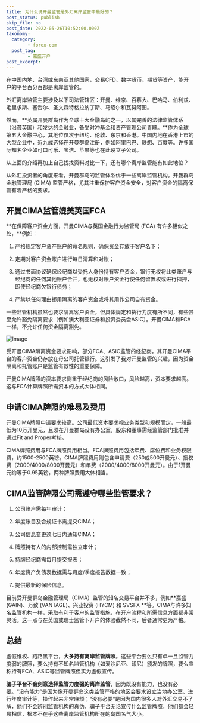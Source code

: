 ```yaml
---
title: 为什么说开曼监管是外汇离岸监管中最好的？
post_status: publish
skip_file: no
post_date: 2022-05-26T10:52:00.000Z
taxonomy:
  category:
        - forex-com
  post_tag:
        - 嘉盛开户
post_excerpt: 
---
```

在中国内地、台湾或东南亚其他国家，交易CFD、数字货币、期货等资产，能开户的平台百分百都是离岸监管的。

外汇离岸监管主要涉及以下司法管辖区：开曼、维京、百慕大、巴哈马、伯利兹、毛里求斯、塞舌尔、圣文森特格拉纳丁斯、马绍尔和瓦努阿图。

然而，**英属开曼群岛作为全球十大金融岛屿之一，以其完善的法律监管体系（沿袭英国）和发达的金融业，备受对冲基金和资产管理公司青睐。**作为全球第五大金融中心，其地位仅次于纽约、伦敦、东京和香港。中国内地在香港上市的大型企业中，近九成选择在开曼群岛注册，例如阿里巴巴、联想、百度等。许多国际知名企业如可口可乐、宝洁、苹果等也在此设立子公司。

从上面的介绍再加上自己找找资料对比一下，还有哪个离岸监管能有如此地位？

从外汇投资者的角度来看，开曼群岛的监管体系优于一些离岸监管机构。开曼群岛金融管理局 (CIMA) 监管严格，尤其注重保护客户资金安全，对客户资金的隔离保管有着严格的要求。

## 开曼CIMA监管媲美英国FCA

**在保障客户资金方面，开曼CIMA与英国金融行为监管局 (FCA) 有许多相似之处，**例如：

1. 严格规定客户资产账户的命名规则，确保资金存放于客户名下；

1. 定期对客户资金账户进行每日清算和对账；

1. 通过书面协议确保经纪商以受托人身份持有客户资金，银行无权将此类账户与经纪商的任何其他账户合并，也无权对账户资金行使任何留置权或进行扣押，即使经纪商欠银行债务；

1. 严禁以任何理由挪用隔离的客户资金或将其用作公司自有资金。

一些监管机构虽然也要求隔离客户资金，但具体规定和执行力度有所不同，有些甚至允许豁免隔离要求（例如澳大利亚证券和投资委员会ASIC）。开曼CIMA和FCA一样，不允许任何资金隔离豁免。

![Image](https://prod-files-secure.s3.us-west-2.amazonaws.com/39ed1227-6d7d-4570-be36-9ccd4a2c4241/bd849744-3fcb-4a37-8312-357962c8f065/image.png?X-Amz-Algorithm=AWS4-HMAC-SHA256&X-Amz-Content-Sha256=UNSIGNED-PAYLOAD&X-Amz-Credential=ASIAZI2LB466RXNDFZIW%2F20250926%2Fus-west-2%2Fs3%2Faws4_request&X-Amz-Date=20250926T041353Z&X-Amz-Expires=3600&X-Amz-Security-Token=IQoJb3JpZ2luX2VjEPz%2F%2F%2F%2F%2F%2F%2F%2F%2F%2FwEaCXVzLXdlc3QtMiJHMEUCIHo3bO9YwuiO2feM7RtEJsKjwmRlOakc2KxoRMcvQ35%2FAiEA6eXpBFUm4Yw%2FSORW734x42oiCEBthU89hYIOmwbsy3IqiAQIhf%2F%2F%2F%2F%2F%2F%2F%2F%2F%2FARAAGgw2Mzc0MjMxODM4MDUiDAZESxwEL4nwNGVV%2ByrcAzwvJ2qMaCd0LXc12DMnZ6sYNK3p4s1ethlzRnEpX%2B5BhGl1uQl7DF6S4MUf%2FWVLrphAiC4fea7lc%2BRo%2Fekj6ahBe1grsPdh85TgZaCX%2F8BLLmHc3BbIa9YXyn5WlqzHD032DJS8BeICclqlhbpWQ8zrDCIPVTXiTgnxVa6SuLLXD5xjtQPn4XRkK3XRPR24YexFwPO0OkAgFRVJGmjM5U%2BvKdxQ20XRJcNtmUIJ%2Fw5JGy4YLfsFsEVZJgyMdp4GPiF3WlI74KT3ksh2FYfjA9vgtBXxWYYLS9IsZX4R8xTdEh08Y9Paem3bf8XwwUglieBXjgzgN%2Bg5oPQQqJLLZWgzUT3mJLb59Gh171ww1m4qyBhYKu3mP42joONZoj4wyiJpehjjoOhRJOXQC5HaWN4Q1QzNYd8GPJs0PeZFBV6qRTFxsAgdJLYDHJ4lDTxr6nyxlFcw6r9Uvc4752cw72EoFXVUZye9IbNj8wsh6FiLLtW8Mo5M%2FKBulVN04dEdO4uzWGHwxjLXIWn61YUzwkIQRiQ0OzoRA%2FBgaXwVCCwSLKTEghp1BgtULU7O%2Bgc756gZiTqgtgLRUSl%2FhuRKZrRQ1eSr18w9LrxtvfTnmtWuSjWZ41%2FN6pagw%2FEoMP%2Bd2MYGOqUBtRSrIYxFKVGX2J3WSafors%2BlCB8unmjXbpm8robUv7dQaQunALzIv4EaB3URi41vJ%2BNfCWcdQcm9jaAiVKqTNcWuLY7Eu0daW1bm1UjY%2BVlO39mnBdeEs2s6k8ue6XZAPP8VVXFuqoXh2rghmRUB81Pk3l7ayQv81yclT5rW%2BS6kg%2F9Srj%2BBq2t%2Bt06egDEaCZSIahyTiez%2FwmOxBkpmn%2BR9X5eb&X-Amz-Signature=138cce2a93f833ac84a54b8c851c854976dc730b0e1bb4611c9792280b536c21&X-Amz-SignedHeaders=host&x-amz-checksum-mode=ENABLED&x-id=GetObject)

受开曼CIMA隔离资金要求影响，部分FCA、ASIC监管的经纪商，其开曼CIMA平台的客户资金仍存放在母公司托管银行。这引发了我对开曼监管的兴趣，因为资金隔离和托管账户是监管有效性的重要保障。

开曼CIMA牌照的资本要求侧重于经纪商的风险敞口，风险越高，资本要求越高。这与FCA计算牌照所需资本的方式大体相同。

## **申请CIMA牌照的难易及费用**

开曼CIMA牌照申请要求较高。公司最低资本要求视业务类型和规模而定，一般最低为10万开曼元，且须在开曼群岛设有办公室，股东和董事需经监管部门批准并通过Fit and Proper考核。

CIMA牌照费用与FCA牌照费用相当。FCA牌照费用包括年费、席位费和业务权限费，约1500-2500英镑。CIMA牌照费用则包含申请费（250或500开曼元）、授权费（2000/4000/8000开曼元）和年费（2000/4000/8000开曼元）。由于1开曼元约等于0.95英镑，两种牌照费用大体相当。

## CIMA监管牌照公司需遵守哪些监管要求？

1. 公司账户需每年审计；

1. 年度账目及合规证书需提交CIMA；

1. 公司信息变更须七日内通知CIMA；

1. 牌照持有人的内部控制需独立审计；

1. 持牌经纪商需每月提交报表；

1. 年度资产负债表数据需与月度/季度报告数据一致；

1. 提供最新的保险信息。

目前受开曼群岛金融管理局（CIMA）监管的知名交易平台并不多，例如**嘉盛 (GAIN)、万致 (VANTAGE)、兴业投资 (HYCM) 和 SVSFX **等。CIMA与许多知名监管机构一样，采取有利于客户的监管措施，在开户流程和所需信息方面都非常灵活。这一点与在英国或瑞士监管下开户的体验截然不同，后者通常更为严格。

## 总结

虚假维权、跑路黑平台，**大多持有离岸监管牌照**。这些平台要么只有单一且监管力度弱的牌照，要么持有不知名监管机构（如爱沙尼亚、印尼）颁发的牌照，要么宣称持有FCA、ASIC等监管牌照但实为虚假宣传。

**骗子平台不会刻意选择监管力度强的离岸监管**，因为既没有能力，也没有必要。“没有能力”是因为像开曼群岛这类监管严格的地区会要求设立当地办公室、进行年度审计等，操作起来非常麻烦；“没有必要”是因为国内很多人对外汇交易不了解，他们不会辨别监管机构的真伪，骗子平台无论宣传什么监管牌照，他们都会轻易相信，根本不在乎这些离岸监管机构所在的岛国名气大小。